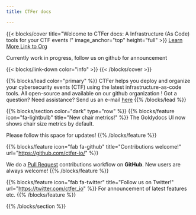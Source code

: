 ```yaml
---
title: CTFer docs

---
```


{{< blocks/cover title="Welcome to CTFer docs: A Infrastructure (As Code) tools for your CTF events  !" image_anchor="top" height="full" >}}
<a class="btn btn-lg btn-primary me-3 mb-4" href="/docs/">
  Learn More <i class="fas fa-arrow-alt-circle-right ms-2"></i>
</a>
<a class="btn btn-lg btn-secondary me-3 mb-4" href="https://github.com/ctfer-io/">
  Link to Org  <i class="fab fa-github ms-2 "></i>
</a>
<p class="lead mt-5">Currently work in progress, follow us on github for announcement </p>
{{< blocks/link-down color="info" >}}
{{< /blocks/cover >}}


{{% blocks/lead color="primary" %}}
CTFer helps you deploy and organize your cybersecurity events (CTF) using the latest infrastructure-as-code tools. All open-source and available on our github organization ! Got a question? Need assistance? Send us an e-mail <a href="/contact/">here</a>
{{% /blocks/lead %}}


{{% blocks/section color="dark" type="row" %}}
{{% blocks/feature icon="fa-lightbulb" title="New chair metrics!" %}}
The Goldydocs UI now shows chair size metrics by default.

Please follow this space for updates!
{{% /blocks/feature %}}

{{% blocks/feature icon="fab fa-github" title="Contributions welcome!" url="https://github.com/ctfer-io/" %}}

We do a [Pull Request](https://github.com/ctfer-io/ctfer/pulls) contributions workflow on **GitHub**. New users are always welcome!
{{% /blocks/feature %}}


{{% blocks/feature icon="fab fa-twitter" title="Follow us on Twitter!" url="https://twitter.com/ctfer_io" %}}
For announcement of latest features etc.
{{% /blocks/feature %}}


{{% /blocks/section %}}

<!-- 
{{% blocks/section %}}
This is the second section
{.h1 .text-center}
{{% /blocks/section %}}


{{% blocks/section type="row" %}}

{{% blocks/feature icon="fab fa-app-store-ios" title="Download **from AppStore**" %}}
Get the Goldydocs app!
{{% /blocks/feature %}}

{{% blocks/feature icon="fab fa-github" title="Contributions welcome!"
    url="https://github.com/ctfer-io/" %}}
We do a [Pull Request](https://github.com/ctfer-io//pulls)
contributions workflow on **GitHub**. New users are always welcome!
{{% /blocks/feature %}}

{{% blocks/feature icon="fab fa-twitter" title="Follow us on Twitter!"
    url="https://twitter.com/GoHugoIO" %}}
For announcement of latest features etc.
{{% /blocks/feature %}}

{{% /blocks/section %}} -->

<!-- 
{{% blocks/section %}}
This is the another section
{.h1 .text-center}
{{% /blocks/section %}} -->